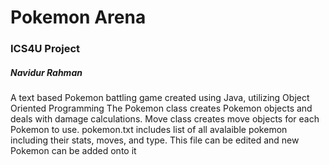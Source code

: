# Pokemon Arena
### ICS4U Project
##### Navidur Rahman

A text based Pokemon battling game created using Java, utilizing Object Oriented Programming
The Pokemon class creates Pokemon objects and deals with damage calculations.
Move class creates move objects for each Pokemon to use.
pokemon.txt includes list of all avalaible pokemon including their stats, moves, and type. 
This file can be edited and new Pokemon can be added onto it
